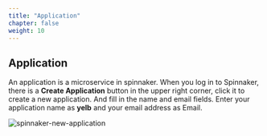 ```yaml
---
title: "Application"
chapter: false
weight: 10
---
```


## Application

An application is a microservice in spinnaker. When you log in to Spinnaker, there is a **Create Application** button in the upper right corner, click it to create a new application. And fill in the name and email fields. Enter your application name as **yelb** and your email address as Email.

![spinnaker-new-application](/images/spinnaker/new-application.png)